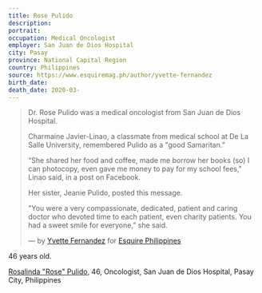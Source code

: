 ```yaml
---
title: Rose Pulido
description: 
portrait: 
occupation: Medical Oncologist
employer: San Juan de Dios Hospital
city: Pasay
province: National Capital Region
country: Philippines
source: https://www.esquiremag.ph/author/yvette-fernandez
birth_date: 
death_date: 2020-03-
---
```


> Dr. Rose Pulido was a medical oncologist from San Juan de Dios Hospital.
> 
> Charmaine Javier-Linao, a classmate from medical school at De La Salle University, remembered Pulido as a "good Samaritan.”
> 
> “She shared her food and coffee, made me borrow her books (so) I can photocopy, even gave me money to pay for my school fees," Linao said, in a post on Facebook.
> 
> Her sister, Jeanie Pulido, posted this message.
> 
> "You were a very compassionate, dedicated, patient and caring doctor who devoted time to each patient, even charity patients. You had a sweet smile for everyone,” she said.
> 
> &mdash; by [Yvette Fernandez](https://www.esquiremag.ph/author/yvette-fernandez) for [Esquire Philippines](https://www.esquiremag.ph/long-reads/doctors-lost-to-covid-19-a2325-20200329-lfrm)

46 years old.

<a href="https://www.rappler.com/move-ph/256304-rose-pulido-calling-help-others">Rosalinda "Rose" Pulido</a>, 46, Oncologist, San Juan de Dios Hospital, Pasay City, Philippines
